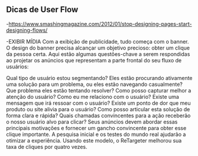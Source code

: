 ## Dicas de User Flow
-https://www.smashingmagazine.com/2012/01/stop-designing-pages-start-designing-flows/

-EXIBIR MÍDIA
Com a exibição de publicidade, tudo começa com o banner. O design do banner precisa alcançar um objetivo precioso: obter um clique da pessoa certa. Aqui estão algumas questões-chave a serem respondidas ao projetar os anúncios que representam a parte frontal do seu fluxo de usuários:

Qual tipo de usuário estou segmentando?
Eles estão procurando ativamente uma solução para um problema, ou eles estão navegando casualmente?
Que problema eles estão tentando resolver?
Como posso capturar melhor a atenção do usuário?
Como eu me relaciono com o usuário?
Existe uma mensagem que irá ressoar com o usuário?
Existe um ponto de dor que meu produto ou site alivia para o usuário?
Como posso articular esta solução de forma clara e rápida?
Quais chamadas convincentes para a ação receberão o nosso usuário alvo para clicar?
Seus anúncios devem abordar essas principais motivações e fornecer um gancho convincente para obter esse clique importante. A pesquisa inicial e os testes do mundo real ajudarão a otimizar a experiência. Usando este modelo, o ReTargeter melhorou sua taxa de cliques por quatro vezes. 
